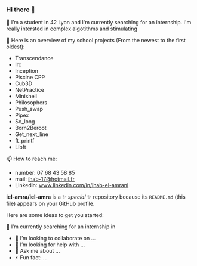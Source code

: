### Hi there 👋

🔭 I’m a student in 42 Lyon and I'm currently searching for an internship. I'm really intersted in complex algotithms and stimulating 

🌱 Here is an overview of my school projects (From the newest to the first oldest):
- Transcendance
- Irc
- Inception
- Piscine CPP
- Cub3D
- NetPractice
- Minishell
- Philosophers
- Push_swap
- Pipex
- So_long
- Born2Beroot
- Get_next_line
- ft_printf
- Libft

📫 How to reach me:
- number: 07 68 43 58 85
- mail: ihab-17@hotmail.fr
- Linkedin: www.linkedin.com/in/ihab-el-amrani

**iel-amra/iel-amra** is a ✨ _special_ ✨ repository because its `README.md` (this file) appears on your GitHub profile.

Here are some ideas to get you started:

🔭 I’m currently searching for an internship in
- 👯 I’m looking to collaborate on ...
- 🤔 I’m looking for help with ...
- 💬 Ask me about ...
- ⚡ Fun fact: ...

